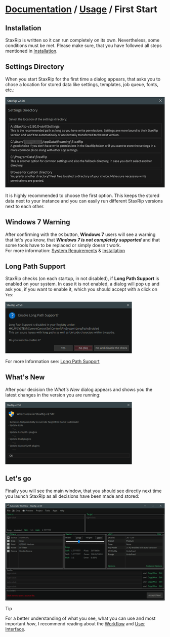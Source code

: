 ﻿# [Documentation](../README.md) / [Usage](README.md) / First Start

## Installation
StaxRip is written so it can run completely on its own. Nevertheless, some conditions must be met.
Please make sure, that you have followed all steps mentioned in [Installation](../Introduction/Installation.md).

## Settings Directory
When you start StaxRip for the first time a dialog appears, that asks you to chose a location for stored data
like settings, templates, job queue, fonts, etc.:

<img width=600 src="../../Images/Screenshots/SettingsDirectory.png">

It is highly recommended to choose the first option. This keeps the stored data next to your instance and you can easily
run different StaxRip versions next to each other.

## Windows 7 Warning
After confirming with the `OK` button, **Windows 7** users will see a warning that let's you know, that 
***Windows 7 is not completely supported*** and that some tools have to be replaced or simply doesn't work.  
For more information: [System Requirements](../Introduction/System-Requirements.md) & [Installation](../Introduction/Installation.md)

## Long Path Support
StaxRip checks (on each startup, in not disabled), if **Long Path Support** is enabled on your system. In case it is not enabled,
a dialog will pop up and ask you, if you want to enable it, which you should accept with a click on `Yes`:

<img width=400 src="../../Images/Screenshots/LongPathSupport.png">

For more Information see: [Long Path Support](Long-Path-Support.md)

## What's New
After your decision the *What's New* dialog appears and shows you the latest changes in the version you are running:

<img width=400 src="../../Images/Screenshots/WhatsNew.png">

## Let's go
Finally you will see the main window, that you should see directly next time you launch StaxRip
as all decisions have been made and stored:

<img width=600 src="../../Images/Screenshots/MainWindow.png">


> [!TIP]
> For a better understanding of what you see, what you can use and most important *how*,
I recommend reading about the [Workflow](Workflow/README.md) and [User Interface](User-Interface/README.md).